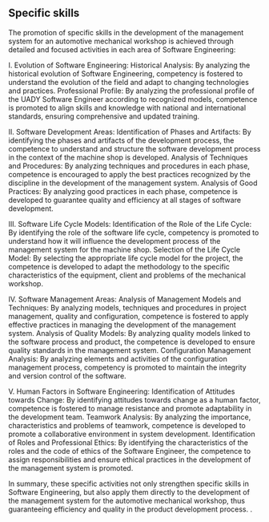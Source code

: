## Specific skills

The promotion of specific skills in the development of the management system for an automotive mechanical workshop is achieved through detailed and focused activities in each area of Software Engineering:

I. Evolution of Software Engineering:
Historical Analysis: By analyzing the historical evolution of Software Engineering, competency is fostered to understand the evolution of the field and adapt to changing technologies and practices.
Professional Profile: By analyzing the professional profile of the UADY Software Engineer according to recognized models, competence is promoted to align skills and knowledge with national and international standards, ensuring comprehensive and updated training.

II. Software Development Areas:
Identification of Phases and Artifacts: By identifying the phases and artifacts of the development process, the competence to understand and structure the software development process in the context of the machine shop is developed.
Analysis of Techniques and Procedures: By analyzing techniques and procedures in each phase, competence is encouraged to apply the best practices recognized by the discipline in the development of the management system.
Analysis of Good Practices: By analyzing good practices in each phase, competence is developed to guarantee quality and efficiency at all stages of software development.

III. Software Life Cycle Models:
Identification of the Role of the Life Cycle: By identifying the role of the software life cycle, competency is promoted to understand how it will influence the development process of the management system for the machine shop.
Selection of the Life Cycle Model: By selecting the appropriate life cycle model for the project, the competence is developed to adapt the methodology to the specific characteristics of the equipment, client and problems of the mechanical workshop.

IV. Software Management Areas:
Analysis of Management Models and Techniques: By analyzing models, techniques and procedures in project management, quality and configuration, competence is fostered to apply effective practices in managing the development of the management system.
Analysis of Quality Models: By analyzing quality models linked to the software process and product, the competence is developed to ensure quality standards in the management system.
Configuration Management Analysis: By analyzing elements and activities of the configuration management process, competency is promoted to maintain the integrity and version control of the software.

V. Human Factors in Software Engineering:
Identification of Attitudes towards Change: By identifying attitudes towards change as a human factor, competence is fostered to manage resistance and promote adaptability in the development team.
Teamwork Analysis: By analyzing the importance, characteristics and problems of teamwork, competence is developed to promote a collaborative environment in system development.
Identification of Roles and Professional Ethics: By identifying the characteristics of the roles and the code of ethics of the Software Engineer, the competence to assign responsibilities and ensure ethical practices in the development of the management system is promoted.

In summary, these specific activities not only strengthen specific skills in Software Engineering, but also apply them directly to the development of the management system for the automotive mechanical workshop, thus guaranteeing efficiency and quality in the product development process. .